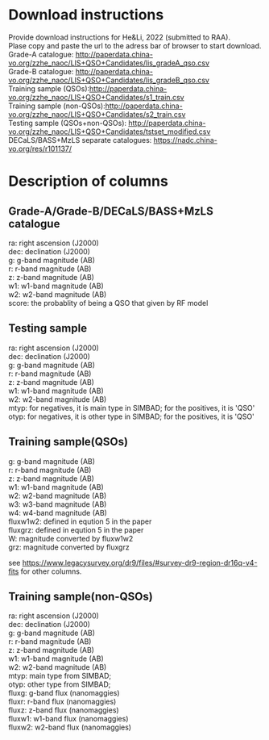# Download instructions
Provide download instructions for He&amp;Li, 2022 (submitted to RAA).         
Plase copy and paste the url to the adress bar of browser to start download.                           
Grade-A catalogue: http://paperdata.china-vo.org/zzhe_naoc/LIS+QSO+Candidates/lis_gradeA_qso.csv                      
Grade-B catalogue: http://paperdata.china-vo.org/zzhe_naoc/LIS+QSO+Candidates/lis_gradeB_qso.csv                             
Training sample (QSOs):http://paperdata.china-vo.org/zzhe_naoc/LIS+QSO+Candidates/s1_train.csv                               
Training sample (non-QSOs):http://paperdata.china-vo.org/zzhe_naoc/LIS+QSO+Candidates/s2_train.csv                               
Testing sample (QSOs+non-QSOs): http://paperdata.china-vo.org/zzhe_naoc/LIS+QSO+Candidates/tstset_modified.csv                   
DECaLS/BASS+MzLS separate catalogues: https://nadc.china-vo.org/res/r101137/                        

# Description of columns
         
## Grade-A/Grade-B/DECaLS/BASS+MzLS catalogue
         
ra:     right ascension (J2000)         
dec:    declination (J2000)         
g:      g-band magnitude (AB)         
r:      r-band magnitude (AB)         
z:      z-band magnitude (AB)         
w1:     w1-band magnitude (AB)         
w2:     w2-band magnitude (AB)         
score:  the probablity of being a QSO that given by RF model         
         
## Testing sample        
         
ra:     right ascension (J2000)         
dec:    declination (J2000)         
g:      g-band magnitude (AB)         
r:      r-band magnitude (AB)         
z:      z-band magnitude (AB)         
w1:     w1-band magnitude (AB)         
w2:     w2-band magnitude (AB)                 
mtyp:   for negatives, it is main type in SIMBAD; for the positives, it is 'QSO'                 
otyp:   for negatives, it is other type in SIMBAD; for the positives, it is 'QSO'

## Training sample(QSOs)    

g:      g-band magnitude (AB)         
r:      r-band magnitude (AB)         
z:      z-band magnitude (AB)         
w1:     w1-band magnitude (AB)         
w2:     w2-band magnitude (AB)    
w3:     w3-band magnitude (AB)    
w4:     w4-band magnitude (AB)       
fluxw1w2: defined in eqution 5 in the paper               
fluxgrz: defined in eqution 5 in the paper               
W: magnitude converted by fluxw1w2              
grz: magnitude converted by fluxgrz              
                  
see https://www.legacysurvey.org/dr9/files/#survey-dr9-region-dr16q-v4-fits for other columns.
                        
## Training sample(non-QSOs)         
         
ra:     right ascension (J2000)         
dec:    declination (J2000)         
g:      g-band magnitude (AB)         
r:      r-band magnitude (AB)         
z:      z-band magnitude (AB)         
w1:     w1-band magnitude (AB)         
w2:     w2-band magnitude (AB)                 
mtyp:   main type from SIMBAD;                      
otyp:   other type from SIMBAD;                 
fluxg:  g-band flux (nanomaggies)         
fluxr:  r-band flux (nanomaggies)         
fluxz:  z-band flux (nanomaggies)         
fluxw1: w1-band flux (nanomaggies)         
fluxw2: w2-band flux (nanomaggies)         
